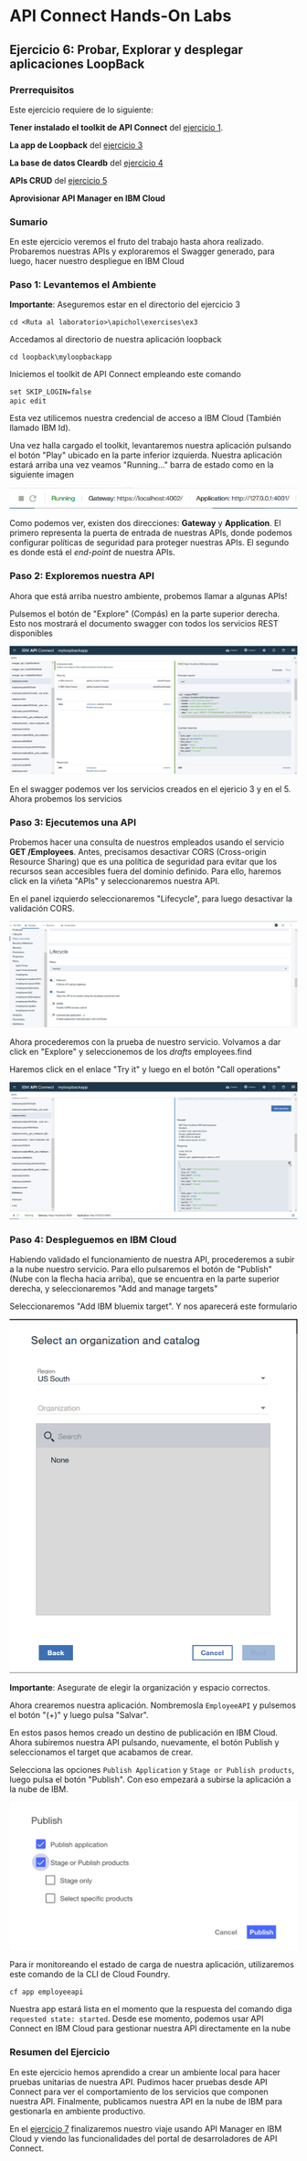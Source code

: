 # API Connect Hands-On Labs

## Ejercicio 6: Probar, Explorar y desplegar aplicaciones LoopBack

### Prerrequisitos

Este ejercicio requiere de lo siguiente:

**Tener instalado el toolkit de API Connect** del [ejercicio 1](../ex1).

**La app de Loopback** del [ejercicio 3](../ex3)

**La base de datos Cleardb** del [ejercicio 4](../ex4)

**APIs CRUD** del [ejercicio 5](../ex5)

**Aprovisionar API Manager en IBM Cloud**

### Sumario

En este ejercicio veremos el fruto del trabajo hasta ahora realizado. Probaremos nuestras APIs y exploraremos el Swagger generado, para luego, hacer nuestro despliegue en IBM Cloud

### Paso 1: Levantemos el Ambiente

**Importante**: Aseguremos estar en el directorio del ejercicio 3

```
cd <Ruta al laboratorio>\apichol\exercises\ex3
```  

Accedamos al directorio de nuestra aplicación loopback

```
cd loopback\myloopbackapp
```

Iniciemos el toolkit de API Connect empleando este comando

```
set SKIP_LOGIN=false
apic edit
```

Esta vez utilicemos nuestra credencial de acceso a IBM Cloud (También llamado IBM Id). 

Una vez halla cargado el toolkit, levantaremos nuestra aplicación pulsando el botón "Play" ubicado en la parte inferior izquierda. Nuestra aplicación estará arriba una vez veamos "Running..." barra de estado como en la siguiente imagen

![Node Running](../../images/ex6/APIC_Noderunning.png)

Como podemos ver, existen dos direcciones: **Gateway** y **Application**. El primero representa la puerta de entrada de nuestras APIs, donde podemos configurar políticas de seguridad para proteger nuestras APIs. El segundo es donde está el _end-point_ de nuestra APIs.

### Paso 2: Exploremos nuestra API

Ahora que está arriba nuestro ambiente, probemos llamar a algunas APIs!

Pulsemos el botón de "Explore" (Compás) en la parte superior derecha. Esto nos mostrará el documento swagger con todos los servicios REST disponibles

![Swagger](../../images/ex6/APIC_Swagger.png)

En el swagger podemos ver los servicios creados en el ejericio 3 y en el 5. Ahora probemos los servicios

### Paso 3: Ejecutemos una API

Probemos hacer una consulta de nuestros empleados usando el servicio **GET /Employees**. Antes, precisamos desactivar CORS (Cross-origin Resource Sharing) que es una política de seguridad para evitar que los recursos sean accesibles fuera del dominio definido. Para ello, haremos click en la viñeta "APIs" y seleccionaremos nuestra API.

En el panel izquierdo seleccionaremos "Lifecycle", para luego desactivar la validación CORS.

![Disabling CORS](../../images/ex6/APIC_DisablingCORS.png)

Ahora procederemos con la prueba de nuestro servicio. Volvamos a dar click en "Explore" y seleccionemos de los _drafts_ employees.find

Haremos click en el enlace "Try it" y luego en el botón "Call operations"

![Testing employees](../../images/ex6/APIC_TestingApi.png)

### Paso 4: Despleguemos en IBM Cloud

Habiendo validado el funcionamiento de nuestra API, procederemos a subir a la nube nuestro servicio. Para ello pulsaremos el botón de "Publish" (Nube con la flecha hacia arriba), que se encuentra en la parte superior derecha, y seleccionaremos "Add and manage targets"

Seleccionaremos "Add IBM bluemix target". Y nos aparecerá este formulario

![Publish to target](../../images/ex6/APIC_PublishToTarget.png)

**Importante**: Asegurate de elegir la organización y espacio correctos. 

Ahora crearemos nuestra aplicación. Nombremosla `EmployeeAPI` y pulsemos el botón "(+)" y luego pulsa "Salvar".

En estos pasos hemos creado un destino de publicación en IBM Cloud. Ahora subiremos nuestra API pulsando, nuevamente, el botón Publish y seleccionamos el target que acabamos de crear.

Selecciona las opciones `Publish Application` y `Stage or Publish products`, luego pulsa el botón "Publish". Con eso empezará a subirse la aplicación a la nube de IBM.

![Publish options](../../images/ex6/APIC_PublishOptions.png)

Para ir monitoreando el estado de carga de nuestra aplicación, utilizaremos este comando de la CLI de Cloud Foundry.

```
cf app employeeapi
```

Nuestra app estará lista en el momento que la respuesta del comando diga `requested state: started`. Desde ese momento, podemos usar API Connect en IBM Cloud para gestionar nuestra API directamente en la nube

### Resumen del Ejercicio

En este ejercicio hemos aprendido a crear un ambiente local para hacer pruebas unitarias de nuestra API. Pudimos hacer pruebas desde API Connect para ver el comportamiento de los servicios que componen nuestra API. Finalmente, publicamos nuestra API en la nube de IBM para gestionarla en ambiente productivo.

En el [ejercicio 7](../ex7) finalizaremos nuestro viaje usando API Manager en IBM Cloud y viendo las funcionalidades del portal de desarroladores de API Connect.
